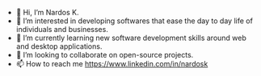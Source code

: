 - 👋 Hi, I’m Nardos K.
- 👀 I’m interested in developing softwares that ease the day to day life of individuals and businesses.
- 🌱 I’m currently learning new software development skills around web and desktop applications.
- 💞️ I’m looking to collaborate on open-source projects.
- 📫 How to reach me https://www.linkedin.com/in/nardosk

<!---
NardosK/NardosK is a ✨ special ✨ repository because its `README.md` (this file) appears on your GitHub profile.
You can click the Preview link to take a look at your changes.
--->
